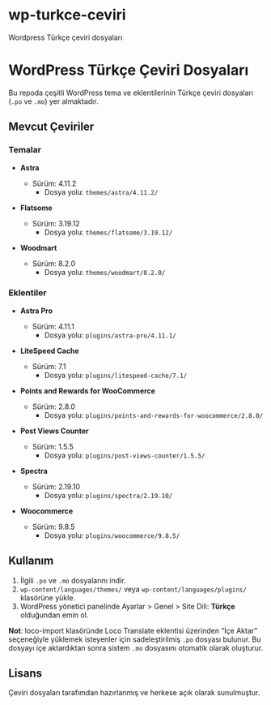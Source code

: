 # wp-turkce-ceviri
Wordpress Türkçe çeviri dosyaları

# WordPress Türkçe Çeviri Dosyaları

Bu repoda çeşitli WordPress tema ve eklentilerinin Türkçe çeviri dosyaları (`.po` ve `.mo`) yer almaktadır.

## Mevcut Çeviriler

### Temalar
- **Astra**  
  - Sürüm: 4.11.2  
    - Dosya yolu: `themes/astra/4.11.2/`

- **Flatsome**  
  - Sürüm: 3.19.12  
    - Dosya yolu: `themes/flatsome/3.19.12/`

- **Woodmart**  
  - Sürüm: 8.2.0  
    - Dosya yolu: `themes/woodmart/8.2.0/`

### Eklentiler
- **Astra Pro**  
  - Sürüm: 4.11.1  
    - Dosya yolu: `plugins/astra-pro/4.11.1/`

- **LiteSpeed Cache**  
  - Sürüm: 7.1  
    - Dosya yolu: `plugins/litespeed-cache/7.1/`

- **Points and Rewards for WooCommerce**  
  - Sürüm: 2.8.0  
    - Dosya yolu: `plugins/points-and-rewards-for-woocommerce/2.8.0/`

- **Post Views Counter**  
  - Sürüm: 1.5.5  
    - Dosya yolu: `plugins/post-views-counter/1.5.5/`

- **Spectra**  
  - Sürüm: 2.19.10  
    - Dosya yolu: `plugins/spectra/2.19.10/`

- **Woocommerce**  
  - Sürüm: 9.8.5  
    - Dosya yolu: `plugins/woocommerce/9.8.5/`

## Kullanım

1. İlgili `.po` ve `.mo` dosyalarını indir.
2. `wp-content/languages/themes/` veya `wp-content/languages/plugins/` klasörüne yükle.
3. WordPress yönetici panelinde Ayarlar > Genel > Site Dili: **Türkçe** olduğundan emin ol.

**Not**: loco-import klasöründe Loco Translate eklentisi üzerinden “İçe Aktar” seçeneğiyle yüklemek isteyenler için sadeleştirilmiş `.po` dosyası bulunur. Bu dosyayı içe aktardıktan sonra sistem `.mo` dosyasını otomatik olarak oluşturur.

## Lisans

Çeviri dosyaları tarafımdan hazırlanmış ve herkese açık olarak sunulmuştur.
